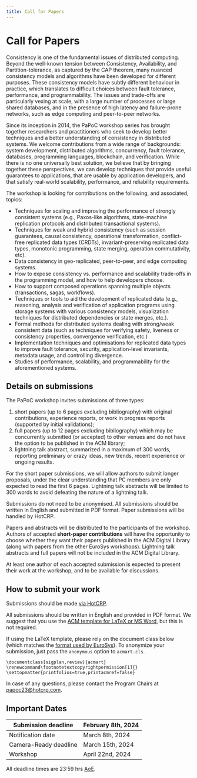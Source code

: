 ```yaml
---
title: Call for Papers
---
```


# Call for Papers

Consistency is one of the fundamental issues of distributed computing. 
Beyond the well-known tension between Consistency, Availability, and Partition-tolerance, as captured by the CAP theorem, many nuanced consistency models and algorithms have been developed for different purposes. 
These consistency models have subtly different behaviour in practice, which translates to difficult choices between fault tolerance, performance, and programmability.
The issues and trade-offs are particularly vexing at scale, with a large number of processes or large shared databases, and in the presence of high latency and failure-prone networks, such as edge computing and peer-to-peer networks.

Since its inception in 2014, the PaPoC workshop series has brought together researchers and practitioners who seek to develop better techniques and a better understanding of consistency in distributed systems. 
We welcome contributions from a wide range of backgrounds: system development, distributed algorithms, concurrency, fault tolerance, databases, programming languages, blockchain, and verification. 
While there is no one universally best solution, we believe that by bringing together these perspectives, we can develop techniques that provide useful guarantees to applications, that are usable by application developers, and that satisfy real-world scalability, performance, and reliability requirements.

The workshop is looking for contributions on the following, and associated, topics:

* Techniques for scaling and improving the performance of strongly consistent systems (e.g., Paxos-like algorithms, state-machine replication protocols and distributed transactional systems).
* Techniques for weak and hybrid consistency (such as session guarantees, causal consistency, operational transformation, conflict-free replicated data types (CRDTs), invariant-preserving replicated data types, monotonic programming, state merging, operation commutativity, etc).
* Data consistency in geo-replicated, peer-to-peer, and edge computing systems.
* How to expose consistency vs. performance and scalability trade-offs in the programming model, and how to help developers choose.
* How to support composed operations spanning multiple objects (transactions, sagas, workflows).
* Techniques or tools to aid the development of replicated data (e.g., reasoning, analysis and verification of application programs using storage systems with various consistency models, visualization techniques for distributed dependencies or state merges, etc.).
* Formal methods for distributed systems dealing with strong/weak consistent data (such as techniques for verifying safety, liveness or consistency properties, convergence verification, etc.) 
* Implementation techniques and optimisations for replicated data types to improve fault tolerance, security, application-level invariants, metadata usage, and controlling divergence.
* Studies of performance, scalability, and programmability for the aforementioned systems.


## Details on submissions

The PaPoC workshop invites submissions of three types:

1. short papers (up to 6 pages excluding bibliography) with original contributions, experience reports, or work in progress reports (supported by initial validations);
2. full papers (up to 12 pages excluding bibliography) which may be concurrently submitted (or accepted) to other venues and do not have the option to be published in the ACM library;
3. lightning talk abstract, summarized in a maximum of 300 words, reporting preliminary or crazy ideas, new trends, recent experience or ongoing results.

For the short paper submissions, we will allow authors to submit longer proposals, under the clear understanding that PC members are only expected to read the first 6 pages. Lightning talk abstracts will be limited to 300 words to avoid defeating the nature of a lightning talk.

Submissions do not need to be anonymised. All submissions should be written in English and submitted in PDF format. Paper submissions will be handled by HotCRP.

Papers and abstracts will be distributed to the participants of the workshop. Authors of accepted **short-paper contributions** will have the opportunity to choose whether they want their papers published in the ACM Digital Library (along with papers from the other EuroSys workshops). Lightning talk abstracts and full papers will not be included in the ACM Digital Library.

At least one author of each accepted submission is expected to present their work at the workshop, and to be available for discussions.

## How to submit your work

Submissions should be made [via HotCRP](https://papoc24.hotcrp.com/).

All submissions should be written in English and provided in PDF format. 
We suggest that you use the [ACM template for LaTeX or MS Word](https://www.acm.org/publications/proceedings-template), but this is not required.

If using the LaTeX template, please rely on the document class below (which matches the [format used by EuroSys](https://github.com/papoc-workshop/2023/tree/main/welcome_acm_dl)). 
To anonymize your submission, just pass the `anonymous` option to `acmart.cls`.

	\documentclass[sigplan,review]{acmart}
	\renewcommand\footnotetextcopyrightpermission[1]{}
	\settopmatter{printfolios=true,printacmref=false}

In case of any questions, please contact the Program Chairs at [papoc23@hotcrp.com](mailto:papoc23@hotcrp.com).

## Important Dates

| Submission deadline   |February 8th, 2024|
|---|---|
| Notification date     |March 8th, 2024|
| Camera-Ready deadline |March 15th, 2024|
| Workshop              |April 22nd, 2024|

All deadline times are 23:59 hrs
[AoE](https://www.timeanddate.com/time/zones/aoe).
